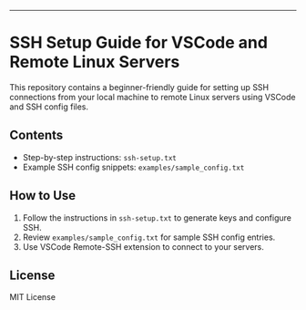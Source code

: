 ---

# SSH Setup Guide for VSCode and Remote Linux Servers


This repository contains a beginner-friendly guide for setting up SSH connections from your local machine to remote Linux servers using VSCode and SSH config files.


## Contents
- Step-by-step instructions: `ssh-setup.txt`
- Example SSH config snippets: `examples/sample_config.txt`


## How to Use
1. Follow the instructions in `ssh-setup.txt` to generate keys and configure SSH.
2. Review `examples/sample_config.txt` for sample SSH config entries.
3. Use VSCode Remote-SSH extension to connect to your servers.


## License
MIT License
